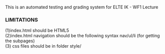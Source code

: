 This is an automated testing and grading system for ELTE IK - WF1 Lecture

### LIMITATIONS ###

(1)index.html should be HTML5 <br/>
(2)index.html navigation should be the following syntax nav/ul/li (for getting the subpages) <br/>
(3) css files should be in folder style/ <br/> 
